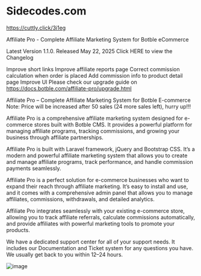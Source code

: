 # Sidecodes.com

https://cuttly.click/3i1eg

Affiliate Pro - Complete Affiliate Marketing System for Botble eCommerce

Latest Version 1.1.0. Released May 22, 2025 Click HERE to view the Changelog

Improve short links
Improve affiliate reports page
Correct commission calculation when order is placed
Add commission info to product detail page
Improve UI
Please check our upgrade guide on https://docs.botble.com/affiliate-pro/upgrade.html

Affiliate Pro – Complete Affiliate Marketing System for Botble E-commerce
Note: Price will be increased after 50 sales (24 more sales left), hurry up!!!

Affiliate Pro is a comprehensive affiliate marketing system designed for e-commerce stores built with Botble CMS. It provides a powerful platform for managing affiliate programs, tracking commissions, and growing your business through affiliate partnerships.

Affiliate Pro is built with Laravel framework, jQuery and Bootstrap CSS. It’s a modern and powerful affiliate marketing system that allows you to create and manage affiliate programs, track performance, and handle commission payments seamlessly.

Affiliate Pro is a perfect solution for e-commerce businesses who want to expand their reach through affiliate marketing. It’s easy to install and use, and it comes with a comprehensive admin panel that allows you to manage affiliates, commissions, withdrawals, and detailed analytics.

Affiliate Pro integrates seamlessly with your existing e-commerce store, allowing you to track affiliate referrals, calculate commissions automatically, and provide affiliates with powerful marketing tools to promote your products.

We have a dedicated support center for all of your support needs. It includes our Documentation and Ticket system for any questions you have. We usually get back to you within 12–24 hours.


![image](https://github.com/user-attachments/assets/ccb908b0-fd22-4dc6-a4aa-43939cf41f7b)
